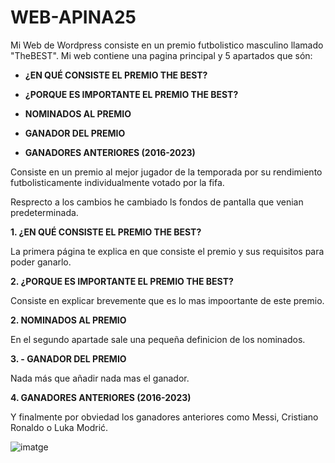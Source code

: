 # WEB-APINA25
Mi Web de Wordpress consiste en un premio futbolistico masculino llamado "TheBEST". 
Mi web contiene una pagina principal y 5 apartados que són:

- **¿EN QUÉ CONSISTE EL PREMIO THE BEST?**

- **¿PORQUE ES IMPORTANTE EL PREMIO THE BEST?**

- **NOMINADOS AL PREMIO**

- **GANADOR DEL PREMIO**

- **GANADORES ANTERIORES (2016-2023)**

Consiste en un premio al mejor jugador de la temporada por su rendimiento futbolisticamente individualmente votado por la fifa.

Resprecto a los cambios he cambiado ls fondos de pantalla que venian predeterminada.


**1. ¿EN QUÉ CONSISTE EL PREMIO THE BEST?**

La primera página te explica en que consiste el premio y sus requisitos para poder ganarlo.

**2. ¿PORQUE ES IMPORTANTE EL PREMIO THE BEST?**

Consiste en explicar brevemente que es lo mas impoortante de este premio.

**2. NOMINADOS AL PREMIO**

En el segundo apartade sale una pequeña definicion de los nominados.

**3. - GANADOR DEL PREMIO**

Nada más que añadir nada mas el ganador.

**4. GANADORES ANTERIORES (2016-2023)**

Y finalmente por obviedad los ganadores anteriores como Messi, Cristiano Ronaldo o Luka Modrić.


![imatge](https://github.com/user-attachments/assets/c1edcdbe-c182-402f-8959-2d1b873ec974)




